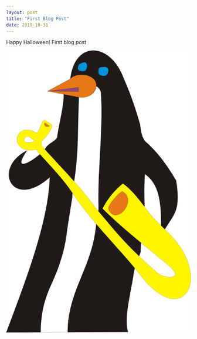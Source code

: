 ```yaml
---
layout: post
title: "First Blog Post"
date: 2019-10-31
---
```


Happy Halloween! First blog post


![Image](https://github.com/dramsay801/dramsay801.github.io/blob/master/images/Jazz%20Penguin.png?raw=true)
